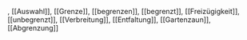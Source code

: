, [[Auswahl]], [[Grenze]], [[begrenzen]], [[begrenzt]], [[Freizügigkeit]], [[unbegrenzt]], [[Verbreitung]], [[Entfaltung]], [[Gartenzaun]], [[Abgrenzung]]